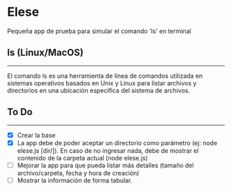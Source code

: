 # Elese

Pequeña app de prueba para simular el comando 'ls' en terminal

## ls (Linux/MacOS)
---
El comando ls es una herramienta de línea de comandos utilizada en sistemas operativos basados en Unix y Linux para listar archivos y directorios en una ubicación específica del sistema de archivos.

## To Do
---
- [x] Crear la base
- [x] La app debe de poder aceptar un directorio como parámetro (ej: node elese.js [dir/]). En caso de no ingresar nada, debe de mostrar el contenido de la carpeta actual (node elese.js) 
- [ ] Mejorar la app para que pueda listar más detalles (tamaño del archivo/carpeta, fecha y hora de creación)
- [ ] Mostrar la información de forma tabular.